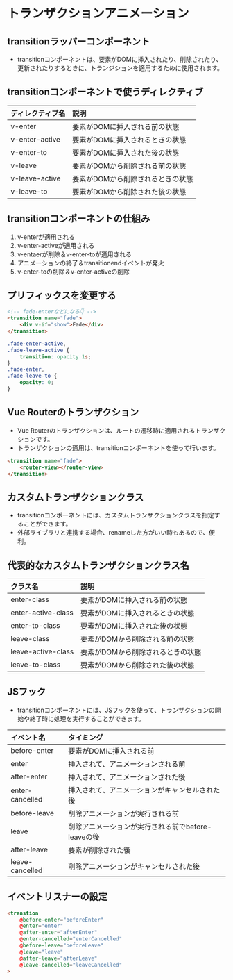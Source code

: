 # トランザクションアニメーション

## transitionラッパーコンポーネント
- transitionコンポーネントは、要素がDOMに挿入されたり、削除されたり、更新されたりするときに、トランジションを適用するために使用されます。

## transitionコンポーネントで使うディレクティブ
| ディレクティブ名 | 説明 |
|:--|:--|
| v-enter | 要素がDOMに挿入される前の状態 |
| v-enter-active | 要素がDOMに挿入されるときの状態 |
| v-enter-to | 要素がDOMに挿入された後の状態 |
| v-leave | 要素がDOMから削除される前の状態 |
| v-leave-active | 要素がDOMから削除されるときの状態 |
| v-leave-to | 要素がDOMから削除された後の状態 |

## transitionコンポーネントの仕組み
1. v-enterが適用される
2. v-enter-activeが適用される
3. v-entaerが削除＆v-enter-toが適用される
4. アニメーションの終了＆transitionendイベントが発火
5. v-enter-toの削除＆v-enter-activeの削除

## プリフィックスを変更する
```html
<!-- fade-enterなどになる👇 -->
<transition name="fade">
    <div v-if="show">Fade</div>
</transition>
```

```css
.fade-enter-active,
.fade-leave-active {
    transition: opacity 1s;
}
.fade-enter,
.fade-leave-to {
    opacity: 0;
}
```

## Vue Routerのトランザクション
- Vue Routerのトランザクションは、ルートの遷移時に適用されるトランザクションです。
- トランザクションの適用は、transitionコンポーネントを使って行います。
```html
<transition name="fade">
    <router-view></router-view>
</transition>
```

## カスタムトランザクションクラス
- transitionコンポーネントには、カスタムトランザクションクラスを指定することができます。
- 外部ライブラリと連携する場合、renameした方がいい時もあるので、便利。

## 代表的なカスタムトランザクションクラス名
| クラス名 | 説明 |
|:--|:--|
| enter-class | 要素がDOMに挿入される前の状態 |
| enter-active-class | 要素がDOMに挿入されるときの状態 |
| enter-to-class | 要素がDOMに挿入された後の状態 |
| leave-class | 要素がDOMから削除される前の状態 |
| leave-active-class | 要素がDOMから削除されるときの状態 |
| leave-to-class | 要素がDOMから削除された後の状態 |


## JSフック
- transitionコンポーネントには、JSフックを使って、トランザクションの開始や終了時に処理を実行することができます。

| イベント名 | タイミング |
|:--|:--|
| before-enter | 要素がDOMに挿入される前 |
| enter | 挿入されて、アニメーションされる前 |
| after-enter | 挿入されて、アニメーションされた後 |
| enter-cancelled | 挿入されて、アニメーションがキャンセルされた後 |
| before-leave | 削除アニメーションが実行される前 |
| leave | 削除アニメーションが実行される前でbefore-leaveの後 |
| after-leave | 要素が削除された後 |
| leave-cancelled | 削除アニメーションがキャンセルされた後 |

## イベントリスナーの設定
```html
<transtion
    @before-enter="beforeEnter"
    @enter="enter"
    @after-enter="afterEnter"
    @enter-cancelled="enterCancelled"
    @before-leave="beforeLeave"
    @leave="leave"
    @after-leave="afterLeave"
    @leave-cancelled="leaveCancelled"
>